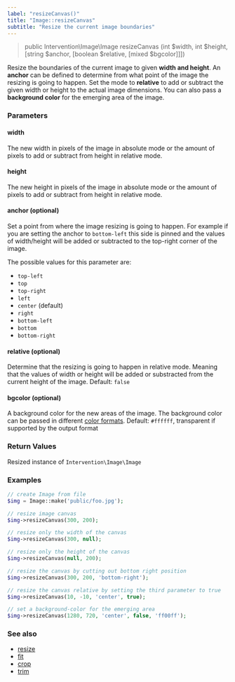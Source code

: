 ```yaml
---
label: "resizeCanvas()"
title: "Image::resizeCanvas"
subtitle: "Resize the current image boundaries"
---
```


> public Intervention\Image\Image resizeCanvas (int $width, int $height, [string $anchor, [boolean $relative, [mixed $bgcolor]]])

Resize the boundaries of the current image to given **width and height**. An **anchor** can be defined to determine from what point of the image the resizing is going to happen. Set the mode to **relative** to add or subtract the given width or height to the actual image dimensions. You can also pass a **background color** for the emerging area of the image.

### Parameters

#### width
The new width in pixels of the image in absolute mode or the amount of pixels to add or subtract from height in relative mode.

#### height
The new height in pixels of the image in absolute mode or the amount of pixels to add or subtract from height in relative mode.

#### anchor (optional)
Set a point from where the image resizing is going to happen. For example if you are setting the anchor to ```bottom-left``` this side is pinned and the values of width/height will be added or subtracted to the top-right corner of the image.

The possible values for this parameter are:

- `top-left`
- `top`
- `top-right`
- `left`
- `center` (default)
- `right`
- `bottom-left`
- `bottom`
- `bottom-right`


#### relative (optional)
Determine that the resizing is going to happen in relative mode. Meaning that the values of width or height will be added or substracted from the current height of the image. Default: `false`

#### bgcolor (optional)
A background color for the new areas of the image. The background color can be passed in different [color formats](/v2/getting-started/formats). Default: `#ffffff`, transparent if supported by the output format

### Return Values
Resized instance of `Intervention\Image\Image`

### Examples

```php
// create Image from file
$img = Image::make('public/foo.jpg');

// resize image canvas
$img->resizeCanvas(300, 200);

// resize only the width of the canvas
$img->resizeCanvas(300, null);

// resize only the height of the canvas
$img->resizeCanvas(null, 200);

// resize the canvas by cutting out bottom right position
$img->resizeCanvas(300, 200, 'bottom-right');

// resize the canvas relative by setting the third parameter to true
$img->resizeCanvas(10, -10, 'center', true);

// set a background-color for the emerging area
$img->resizeCanvas(1280, 720, 'center', false, 'ff00ff');
```

### See also

- [resize](/v2/api/resize)
- [fit](/v2/api/fit)
- [crop](/v2/api/crop)
- [trim](/v2/api/trim)
